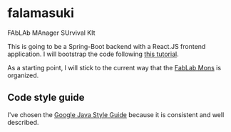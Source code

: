 # falamasuki
FAbLAb MAnager SUrvival KIt

This is going to be a Spring-Boot backend with a React.JS frontend application.
I will bootstrap the code following [this tutorial][spring-react-tuto].

As a starting point, I will stick to the current way that the [FabLab Mons][fablabmons] is organized.

## Code style guide

I've chosen the [Google Java Style Guide][google-style-guide] because it is consistent and well described.

[spring-react-tuto]: https://spring.io/guides/tutorials/react-and-spring-data-rest/
[fablabmons]: https://fablabmons.be
[google-style-guide]: https://google.github.io/styleguide/javaguide.html
